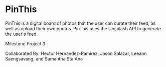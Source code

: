 # PinThis

PinThis is a digital board of photos that the user can curate their feed, as well as upload their own photos. PinThis uses the Unsplash API to generate the user's feed.

Milestone Project 3

Collaborated By:
Hector Hernandez-Ramirez, Jason Salazar, Leeann Saengsavang, and Samantha Sta Ana
